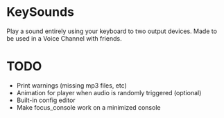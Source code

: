 # KeySounds
Play a sound entirely using your keyboard to two output devices.
Made to be used in a Voice Channel with friends.

# TODO
- Print warnings (missing mp3 files, etc)
- Animation for player when audio is randomly triggered (optional)
- Built-in config editor
- Make focus_console work on a minimized console
